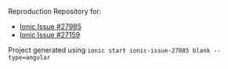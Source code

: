 Reproduction Repository for:
- [Ionic Issue #27985](https://github.com/ionic-team/ionic-framework/issues/27085)
- [Ionic Issue #27159](https://github.com/ionic-team/ionic-framework/issues/27159)


Project generated using `ionic start ionic-issue-27085 blank --type=angular `
